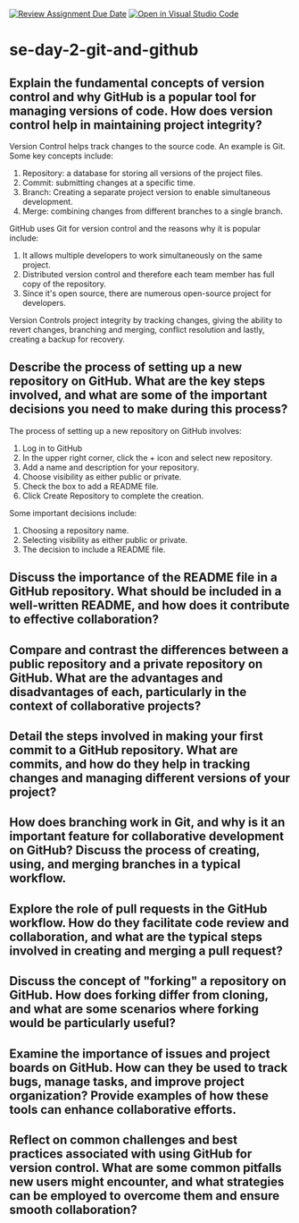 [![Review Assignment Due Date](https://classroom.github.com/assets/deadline-readme-button-22041afd0340ce965d47ae6ef1cefeee28c7c493a6346c4f15d667ab976d596c.svg)](https://classroom.github.com/a/8wgCKhpZ)
[![Open in Visual Studio Code](https://classroom.github.com/assets/open-in-vscode-2e0aaae1b6195c2367325f4f02e2d04e9abb55f0b24a779b69b11b9e10269abc.svg)](https://classroom.github.com/online_ide?assignment_repo_id=15617113&assignment_repo_type=AssignmentRepo)
# se-day-2-git-and-github
## Explain the fundamental concepts of version control and why GitHub is a popular tool for managing versions of code. How does version control help in maintaining project integrity?
Version Control helps track changes to the source code. An example is Git. Some key concepts include:
1. Repository: a database for storing all versions of the project files.
2. Commit: submitting changes at a specific time.
3. Branch: Creating a separate project version to enable simultaneous development.
4. Merge: combining changes from different branches to a single branch.

GitHub uses Git for version control and the reasons why it is popular include:
   1. It allows multiple developers to work simultaneously on the same project.
   2. Distributed version control and therefore each team member has full copy of the repository.
   3. Since it's open source, there are numerous open-source project for developers.

Version Controls project integrity by tracking changes, giving the ability to revert changes, branching and merging, conflict resolution and lastly, creating a backup for recovery.
## Describe the process of setting up a new repository on GitHub. What are the key steps involved, and what are some of the important decisions you need to make during this process?
The process of setting up a new repository on GitHub involves:
1. Log in to GitHub
2. In the upper right corner, click the + icon and select new repository.
3. Add a name and description for your repository.
4. Choose visibility as either public or private.
5. Check the box to add a README file.
6. Click Create Repository to complete the creation.

Some important decisions include:
1. Choosing a repository name.
2. Selecting visibility as either public or private.
3. The decision to include a README file.

## Discuss the importance of the README file in a GitHub repository. What should be included in a well-written README, and how does it contribute to effective collaboration?

## Compare and contrast the differences between a public repository and a private repository on GitHub. What are the advantages and disadvantages of each, particularly in the context of collaborative projects?

## Detail the steps involved in making your first commit to a GitHub repository. What are commits, and how do they help in tracking changes and managing different versions of your project?

## How does branching work in Git, and why is it an important feature for collaborative development on GitHub? Discuss the process of creating, using, and merging branches in a typical workflow.

## Explore the role of pull requests in the GitHub workflow. How do they facilitate code review and collaboration, and what are the typical steps involved in creating and merging a pull request?

## Discuss the concept of "forking" a repository on GitHub. How does forking differ from cloning, and what are some scenarios where forking would be particularly useful?

## Examine the importance of issues and project boards on GitHub. How can they be used to track bugs, manage tasks, and improve project organization? Provide examples of how these tools can enhance collaborative efforts.

## Reflect on common challenges and best practices associated with using GitHub for version control. What are some common pitfalls new users might encounter, and what strategies can be employed to overcome them and ensure smooth collaboration?
